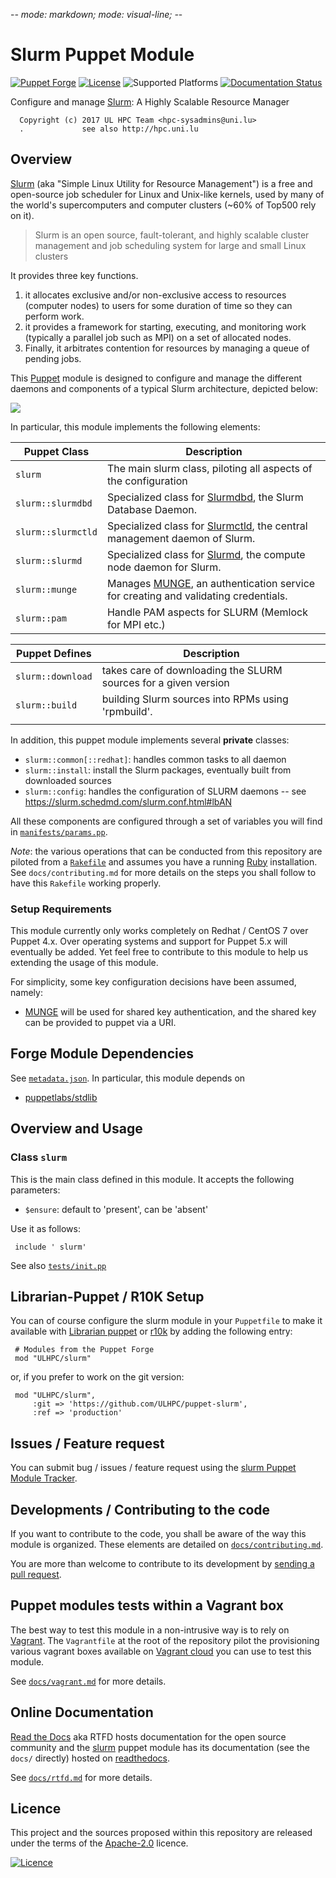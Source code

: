 -*- mode: markdown; mode: visual-line;  -*-

# Slurm Puppet Module

[![Puppet Forge](http://img.shields.io/puppetforge/v/slurm.svg)](https://forge.puppet.com/ULHPC/slurm) [![License](http://img.shields.io/:license-Apache2.0-blue.svg)](LICENSE) ![Supported Platforms](http://img.shields.io/badge/platform-centos-lightgrey.svg) [![Documentation Status](https://readthedocs.org/projects/ulhpc-puppet-slurm/badge/?version=latest)](https://readthedocs.org/projects/ulhpc-puppet-slurm/?badge=latest)

Configure and manage [Slurm](https://slurm.schedmd.com/): A Highly Scalable Resource Manager

      Copyright (c) 2017 UL HPC Team <hpc-sysadmins@uni.lu>
      .             see also http://hpc.uni.lu

## Overview

[Slurm](https://slurm.schedmd.com/) (aka "Simple Linux Utility for Resource Management") is a free and open-source job scheduler for Linux and Unix-like kernels, used by many of the world's supercomputers and computer clusters (~60% of Top500 rely on it).

> Slurm is an open source, fault-tolerant, and highly scalable cluster management and job scheduling system for large and small Linux clusters

It provides three key functions.

1. it allocates exclusive and/or non-exclusive access to resources (computer nodes) to users for some duration of time so they can perform work.
2. it provides a framework for starting, executing, and monitoring work (typically a parallel job such as MPI) on a set of allocated nodes.
3. Finally, it arbitrates contention for resources by managing a queue of pending jobs.

This [Puppet](https://puppet.com/) module is designed to configure and manage the
different daemons and components of a typical Slurm architecture, depicted below:

![](https://slurm.schedmd.com/arch.gif)

In particular, this module implements the following elements:

| Puppet Class       | Description                                                                                                          |
|--------------------|----------------------------------------------------------------------------------------------------------------------|
| `slurm`            | The main slurm class, piloting all aspects of the configuration                                                      |
| `slurm::slurmdbd`  | Specialized class for [Slurmdbd](https://slurm.schedmd.com/slurmdbd.html), the Slurm Database Daemon.                |
| `slurm::slurmctld` | Specialized class for [Slurmctld](https://slurm.schedmd.com/slurmctld.html), the central management daemon of Slurm. |
| `slurm::slurmd`    | Specialized class for [Slurmd](https://slurm.schedmd.com/slurmd.html), the compute node daemon for Slurm.            |
| `slurm::munge`     | Manages [MUNGE]( https://github.com/dun/munge), an authentication service for creating and validating credentials.   |
| `slurm::pam`       | Handle PAM aspects  for SLURM (Memlock for MPI etc.)                                                                 |

| Puppet Defines    | Description                                                     |
|-------------------|-----------------------------------------------------------------|
| `slurm::download` | takes care of downloading the SLURM sources for a given version |
| `slurm::build`    | building Slurm sources into RPMs using 'rpmbuild'.              |
|                   |                                                                 |

In addition, this puppet module implements several **private** classes:

* `slurm::common[::redhat]`: handles common tasks to all daemon
* `slurm::install`: install the Slurm packages, eventually built from downloaded sources
* `slurm::config`: handles the configuration of SLURM daemons -- see <https://slurm.schedmd.com/slurm.conf.html#lbAN>




All these components are configured through a set of variables you will find in
[`manifests/params.pp`](manifests/params.pp).

_Note_: the various operations that can be conducted from this repository are piloted from a [`Rakefile`](https://github.com/ruby/rake) and assumes you have a running [Ruby](https://www.ruby-lang.org/en/) installation.
See `docs/contributing.md` for more details on the steps you shall follow to have this `Rakefile` working properly.



### Setup Requirements

This module currently only works completely on Redhat / CentOS 7 over Puppet 4.x.
Over operating systems and support for Puppet 5.x will eventually be added.
Yet feel free to contribute to this module to help us extending the usage of this module.

For simplicity, some key configuration decisions have been assumed, namely:

* [MUNGE](https://github.com/dun/munge) will be used for shared key authentication, and the shared key can be provided to puppet via a URI.


## Forge Module Dependencies

See [`metadata.json`](metadata.json). In particular, this module depends on

* [puppetlabs/stdlib](https://forge.puppetlabs.com/puppetlabs/stdlib)

## Overview and Usage

### Class `slurm`

This is the main class defined in this module.
It accepts the following parameters:

* `$ensure`: default to 'present', can be 'absent'

Use it as follows:

     include ' slurm'

See also [`tests/init.pp`](tests/init.pp)



## Librarian-Puppet / R10K Setup

You can of course configure the slurm module in your `Puppetfile` to make it available with [Librarian puppet](http://librarian-puppet.com/) or
[r10k](https://github.com/adrienthebo/r10k) by adding the following entry:

     # Modules from the Puppet Forge
     mod "ULHPC/slurm"

or, if you prefer to work on the git version:

     mod "ULHPC/slurm",
         :git => 'https://github.com/ULHPC/puppet-slurm',
         :ref => 'production'

## Issues / Feature request

You can submit bug / issues / feature request using the [slurm Puppet Module Tracker](https://github.com/ULHPC/puppet-slurm/issues).

## Developments / Contributing to the code

If you want to contribute to the code, you shall be aware of the way this module is organized.
These elements are detailed on [`docs/contributing.md`](contributing/index.md).

You are more than welcome to contribute to its development by [sending a pull request](https://help.github.com/articles/using-pull-requests).

## Puppet modules tests within a Vagrant box

The best way to test this module in a non-intrusive way is to rely on [Vagrant](http://www.vagrantup.com/).
The `Vagrantfile` at the root of the repository pilot the provisioning various vagrant boxes available on [Vagrant cloud](https://atlas.hashicorp.com/boxes/search?utf8=%E2%9C%93&sort=&provider=virtualbox&q=svarrette) you can use to test this module.

See [`docs/vagrant.md`](vagrant.md) for more details.

## Online Documentation

[Read the Docs](https://readthedocs.org/) aka RTFD hosts documentation for the open source community and the [slurm](https://github.com/ULHPC/puppet-slurm) puppet module has its documentation (see the `docs/` directly) hosted on [readthedocs](http://ulhpc-puppet-slurm.rtfd.org).

See [`docs/rtfd.md`](rtfd.md) for more details.

## Licence

This project and the sources proposed within this repository are released under the terms of the [Apache-2.0](LICENCE) licence.


[![Licence](https://www.apache.org/images/feather-small.gif)](LICENSE)
